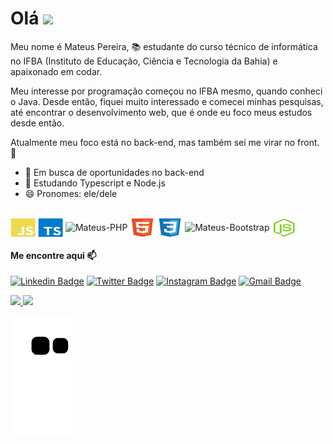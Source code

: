 # Olá <img src="https://raw.githubusercontent.com/MartinHeinz/MartinHeinz/master/wave.gif" width="30px">

<div>
Meu nome é Mateus Pereira, 📚 estudante do curso técnico de informática no IFBA (Instituto de Educação, Ciência e Tecnologia da Bahia) e apaixonado em codar.

Meu interesse por programação começou no IFBA mesmo, quando conheci o Java. Desde então, fiquei muito interessado e comecei minhas pesquisas, até encontrar o desenvolvimento web, que é onde eu foco meus estudos desde então.

Atualmente meu foco está no back-end, mas também sei me virar no front. 🙂
</div>

- 🔭 Em busca de oportunidades no back-end
- 🌱 Estudando Typescript e Node.js
- 😄 Pronomes: ele/dele

<div style="display: inline_block"><br>
  <img align="center" alt="Mateus-Js" height="30" width="40" src="https://raw.githubusercontent.com/devicons/devicon/master/icons/javascript/javascript-plain.svg">
  <img align="center" alt="Mateus-Ts" height="30" width="40" src="https://raw.githubusercontent.com/devicons/devicon/master/icons/typescript/typescript-plain.svg">
  <img align="center" alt="Mateus-PHP" height="30" width="40" src="https://upload.wikimedia.org/wikipedia/commons/thumb/3/31/Webysther_20160423_-_Elephpant.svg/1280px-Webysther_20160423_-_Elephpant.svg.png">
  <img align="center" alt="Mateus-HTML" height="30" width="40" src="https://raw.githubusercontent.com/devicons/devicon/master/icons/html5/html5-original.svg">
  <img align="center" alt="Mateus-CSS" height="30" width="40" src="https://raw.githubusercontent.com/devicons/devicon/master/icons/css3/css3-original.svg">
  <img align="center" alt="Mateus-Bootstrap" height="30" width="35" src="https://camo.githubusercontent.com/bec2c92468d081617cb3145a8f3d8103e268bca400f6169c3a68dc66e05c971e/68747470733a2f2f76352e676574626f6f7473747261702e636f6d2f646f63732f352e302f6173736574732f6272616e642f626f6f7473747261702d6c6f676f2d736861646f772e706e67">
  <img align="center" alt="Mateus-Nodejs" height="30" width="40" src="https://raw.githubusercontent.com/devicons/devicon/master/icons/nodejs/nodejs-original.svg">
</div>


#### Me encontre aqui 📫

[![Linkedin Badge](https://img.shields.io/badge/-Mateus_Pereira-blue?style=flat&logo=Linkedin&logoColor=white&link=https://www.linkedin.com/in/mateuspersi/)](https://www.linkedin.com/in/mateuspersi/) 
[![Twitter Badge](https://img.shields.io/badge/-@teuspersi-1DA1F2?style=flat&logo=Instagram&logoColor=white&link=https://twitter.com/teuspersi)](https://twitter.com/teuspersi) 
[![Instagram Badge](https://img.shields.io/badge/-@mateuspersi-C13584?style=flat&logo=Instagram&logoColor=white&link=https://www.instagram.com/mateuspersi/)](https://www.instagram.com/mateuspersi/)
[![Gmail Badge](https://img.shields.io/badge/-teuspersi@gmail.com-c14438?style=flat&logo=Gmail&logoColor=white&link=mailto:teuspersi@gmail.com)](mailto:teuspersi@gmail.com)

<div>
  <a href="https://github.com/teuspersi">
  <img height="170em" src="https://github-readme-stats.vercel.app/api/top-langs/?username=teuspersi&layout=compact&theme=tokyonight&hide_border=true)](https://github.com/anuraghazra/github-readme-stats"/>
  <img height="170em" src="https://github-readme-stats.vercel.app/api?username=teuspersi&show_icons=true&theme=tokyonight&hide_border=true&include_all_commits=true&count_private=true"/>
</div>
  
![Snake animation](https://github.com/rafaballerini/rafaballerini/blob/output/github-contribution-grid-snake.svg)

<!--
**teuspersi/teuspersi** is a ✨ _special_ ✨ repository because its `README.md` (this file) appears on your GitHub profile.

Here are some ideas to get you started:

- 🔭 I’m currently working on ...
- 🌱 I’m currently learning ...
- 👯 I’m looking to collaborate on ...
- 🤔 I’m looking for help with ...
- 💬 Ask me about ...
- 📫 How to reach me: ...
- 😄 Pronouns: ...
- ⚡ Fun fact: ...
-->
